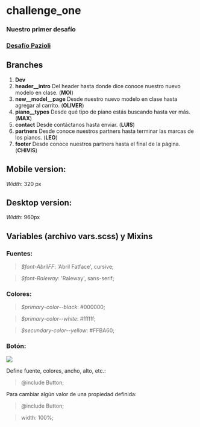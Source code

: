 # challenge_one
### Nuestro primer desafío

### [Desafío Pazioli](https://www.figma.com/file/giXXoPIimHsd22eq5a3MRf/desafio-pazioli?type=design&node-id=3-159&t=bSkLuTP5osvR5WjA-0 "Desafio Pazioli")
 
## Branches
1. **Dev**
2. **header__intro** Del header hasta donde dice conoce nuestro nuevo modelo en clase. (**MOI**)
3. **new__model__page** Desde nuestro nuevo modelo en clase hasta agregar al carrito. (**OLIVER**)
4. **piano__types** Desde qué tipo de piano estás buscando hasta ver más. (**MAX**)
5. **contact** Desde contáctanos hasta enviar. (**LUIS**)
6. **partners** Desde conoce nuestros partners hasta terminar las marcas de los pianos. (**LEO**)
7. **footer** Desde conoce nuestros partners hasta el final de la página. (**CHIVIS**)

## Mobile version:
*Width*: 320 px

## Desktop version:
*Width*: 960px

## Variables (archivo vars.scss) y Mixins 

### Fuentes:

> *$font-AbrilFF*: 'Abril Fatface', cursive;

> *$font-Raleway*: 'Raleway', sans-serif; 

### Colores:

> *$primary-color--black*: #000000;

> *$primary-color--white*: #ffffff;

> *$secundary-color--yellow*: #FFBA60;

### Botón:
![](https://i.ibb.co/R2gwc3R/Group-4.png)

Define fuente, colores, ancho, alto, etc.: 
> @include Button;

Para cambiar algún valor de una propiedad definida:
> @include Button;

> width: 100%;

